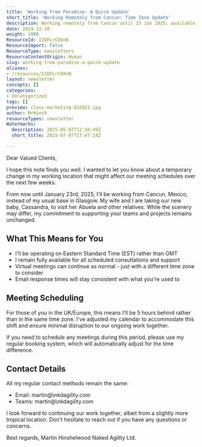 ```yaml
---
title: 'Working from Paradise: A Quick Update'
short_title: 'Working Remotely from Cancun: Time Zone Update'
description: Working remotely from Cancun until 23 Jan 2025; available as usual, but now on EST. Meeting times may shift due to time zone change. Contact details remain unchanged.
date: 2024-12-10
weight: 1000
ResourceId: I3QFLrCOXnN
ResourceImport: false
ResourceType: newsletters
ResourceContentOrigin: Human
slug: working-from-paradise-a-quick-update
aliases:
- /resources/I3QFLrCOXnN
layout: newsletter
concepts: []
categories:
- Uncategorized
tags: []
preview: class-marketing-Q32021.jpg
author: MrHinsh
resourceTypes: newsletter
Watermarks:
  description: 2025-05-07T12:56:49Z
  short_title: 2025-07-07T17:47:14Z

---
```

Dear Valued Clients,

I hope this note finds you well. I wanted to let you know about a temporary change in my working location that might affect our meeting schedules over the next few weeks.

From now until January 23rd, 2025, I'll be working from Cancun, Mexico, instead of my usual base in Glasgow. My wife and I are taking our new baby, Cassandra, to visit her Abuela and other relatives. While the scenery may differ, my commitment to supporting your teams and projects remains unchanged.

## What This Means for You

* I'll be operating on Eastern Standard Time (EST) rather than GMT
* I remain fully available for all scheduled consultations and support
* Virtual meetings can continue as normal - just with a different time zone to consider
* Email response times will stay consistent with what you're used to

## Meeting Scheduling

For those of you in the UK/Europe, this means I'll be 5 hours behind rather than in the same time zone. I've adjusted my calendar to accommodate this shift and ensure minimal disruption to our ongoing work together.

If you need to schedule any meetings during this period, please use my regular booking system, which will automatically adjust for the time difference.

## Contact Details

All my regular contact methods remain the same:

* Email: martin\@\nkdagility.com
* Teams: martin\@\nkdagility.com

I look forward to continuing our work together, albeit from a slightly more tropical location. Don't hesitate to reach out if you have any questions or concerns.

Best regards,
Martin Hinshelwood
Naked Agility Ltd.
